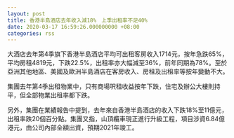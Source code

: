 ```yaml
---
layout: post
title: 香港半島酒店去年收入減18%　上季出租率不足40%
date: 2020-03-17 16:59:26.000000000 +08:00
categories: rss
---
```


大酒店去年第4季旗下香港半島酒店平均可出租客房收入1714元，按年急跌65%，平均房租4819元，下跌22.5%，出租率亦大幅減至36%，前年同期為78%。至於亞洲其他地區、美國及歐洲半島酒店在客房收入、房租及出租率等按年變動不大。

集團去年第4季出租物業中，只有商場呎租收益按年下跌，住宅及辦公大樓則持平，但全部物業出租率都下跌。

另外，集團在業績報告中提到，去年來自香港半島酒店的收入下跌18%至11億元，出租率跌20個百分點。集團又指，山頂纜車現正進行升級工程，項目涉資6.84億港元，由公司內部全額出資，預期2021年竣工。
